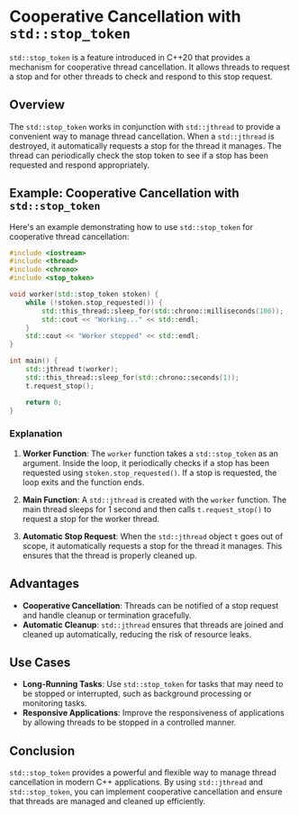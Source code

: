 # Cooperative Cancellation with `std::stop_token`

`std::stop_token` is a feature introduced in C++20 that provides a mechanism for cooperative thread cancellation. It allows threads to request a stop and for other threads to check and respond to this stop request.

## Overview

The `std::stop_token` works in conjunction with `std::jthread` to provide a convenient way to manage thread cancellation. When a `std::jthread` is destroyed, it automatically requests a stop for the thread it manages. The thread can periodically check the stop token to see if a stop has been requested and respond appropriately.

## Example: Cooperative Cancellation with `std::stop_token`

Here's an example demonstrating how to use `std::stop_token` for cooperative thread cancellation:

```cpp
#include <iostream>
#include <thread>
#include <chrono>
#include <stop_token>

void worker(std::stop_token stoken) {
    while (!stoken.stop_requested()) {
        std::this_thread::sleep_for(std::chrono::milliseconds(100));
        std::cout << "Working..." << std::endl;
    }
    std::cout << "Worker stopped" << std::endl;
}

int main() {
    std::jthread t(worker);
    std::this_thread::sleep_for(std::chrono::seconds(1));
    t.request_stop();

    return 0;
}
```

### Explanation

1. **Worker Function**: The `worker` function takes a `std::stop_token` as an argument. Inside the loop, it periodically checks if a stop has been requested using `stoken.stop_requested()`. If a stop is requested, the loop exits and the function ends.

2. **Main Function**: A `std::jthread` is created with the `worker` function. The main thread sleeps for 1 second and then calls `t.request_stop()` to request a stop for the worker thread.

3. **Automatic Stop Request**: When the `std::jthread` object `t` goes out of scope, it automatically requests a stop for the thread it manages. This ensures that the thread is properly cleaned up.

## Advantages

- **Cooperative Cancellation**: Threads can be notified of a stop request and handle cleanup or termination gracefully.
- **Automatic Cleanup**: `std::jthread` ensures that threads are joined and cleaned up automatically, reducing the risk of resource leaks.

## Use Cases

- **Long-Running Tasks**: Use `std::stop_token` for tasks that may need to be stopped or interrupted, such as background processing or monitoring tasks.
- **Responsive Applications**: Improve the responsiveness of applications by allowing threads to be stopped in a controlled manner.

## Conclusion

`std::stop_token` provides a powerful and flexible way to manage thread cancellation in modern C++ applications. By using `std::jthread` and `std::stop_token`, you can implement cooperative cancellation and ensure that threads are managed and cleaned up efficiently.

```

